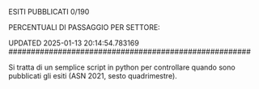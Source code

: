 ESITI PUBBLICATI 0/190 

PERCENTUALI DI PASSAGGIO PER SETTORE:

UPDATED 2025-01-13 20:14:54.783169
###################################################### 

Si tratta di un semplice script in python per controllare quando sono pubblicati gli esiti (ASN 2021, sesto quadrimestre).

